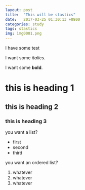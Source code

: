 ```yaml
---
layout: post
title:  "This will be stastics"
date:   2017-03-25 01:30:13 +0800
categories: study
tags: stastics
img: img0001.png
---
```

I have some test

I want some _italics_.

I want some **bold**.

# this is heading 1

## this is heading 2

### this is heading 3

you want a list?
* first
* second
* third

you want an ordered list?
1. whatever
1. whatever
1. whatever